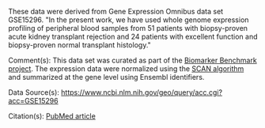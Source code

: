 These data were derived from Gene Expression Omnibus data set GSE15296. "In the present work, we have used whole genome expression profiling of peripheral blood samples from 51 patients with biopsy-proven acute kidney transplant rejection and 24 patients with excellent function and biopsy-proven normal transplant histology."

Comment(s): This data set was curated as part of the [Biomarker Benchmark project](https://osf.io/ssk3t/). The expression data were normalized using the [SCAN algorithm](https://bioconductor.org/packages/release/bioc/html/SCAN.UPC.html) and summarized at the gene level using Ensembl identifiers.

Data Source(s): https://www.ncbi.nlm.nih.gov/geo/query/acc.cgi?acc=GSE15296

Citation(s): [PubMed article](https://www.ncbi.nlm.nih.gov/pubmed/24725967)

